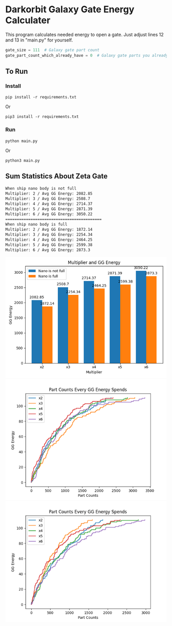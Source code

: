 # Darkorbit Galaxy Gate Energy Calculater
This program calculates needed energy to open a gate. Just adjust lines 12 and 13 in "main.py" for yourself.
```python
gate_size = 111  # Galaxy gate part count
gate_part_count_which_already_have = 0  # Galaxy gate parts you already have
```

## To Run
### Install
```commandline
pip install -r requirements.txt
```
Or
```commandline
pip3 install -r requirements.txt
```

### Run
```commandline
python main.py
```
Or
```commandline
python3 main.py
```
## Sum Statistics About Zeta Gate
```text
When ship nano body is not full
Multiplier: 2 / Avg GG Energy: 2082.85
Multiplier: 3 / Avg GG Energy: 2508.7
Multiplier: 4 / Avg GG Energy: 2714.37
Multiplier: 5 / Avg GG Energy: 2871.39
Multiplier: 6 / Avg GG Energy: 3050.22
==========================================
When ship nano body is full
Multiplier: 2 / Avg GG Energy: 1872.14
Multiplier: 3 / Avg GG Energy: 2254.34
Multiplier: 4 / Avg GG Energy: 2464.25
Multiplier: 5 / Avg GG Energy: 2599.38
Multiplier: 6 / Avg GG Energy: 2873.3
```
![Multiplier and GG Energy](Multiplier_and_GG_Energy(Zeta).png)
![Part Counts Every GG GEnergy Spends](Part_Counts_Every_GG_Energy_Spends(Zeta).png)
![Multiplier and GG Energy With Full Nano](Multiplier_and_GG_Energy_With_Full_Nano(Zeta).png)